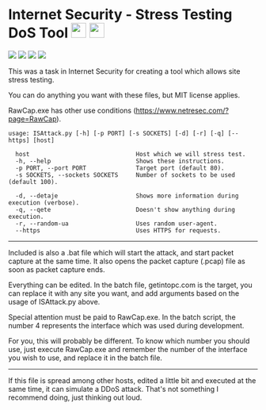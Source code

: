 # Internet Security - Stress Testing DoS Tool <a href="#"><img src="https://www.freeiconspng.com/uploads/us-flag-icon-6.png" width=30 height=30></a> <a href="https://github.com/460N1/IS_SulmimDOS/tree/Shqip"><img src="https://cdn3.iconfinder.com/data/icons/finalflags/256/Albania-Flag.png" width=30 height=30></a>

[![](https://img.shields.io/badge/author-Agon%20Hoxha-red.svg)](https://www.github.com/460N1/)
[![](https://img.shields.io/github/license/460N1/IS_SulmimDOS.svg)](https://github.com/460N1/IS_SulmimDOS/blob/master/LICENSE)
[![](https://img.shields.io/github/release-date/460N1/IS_SulmimDOS.svg)](https://github.com/460N1/IS_SulmimDOS/releases)
[![](https://img.shields.io/github/release/460N1/IS_SulmimDOS.svg)](https://github.com/460N1/IS_SulmimDOS/archive/0.93.zip)
 

This was a task in Internet Security for creating a tool which allows site stress testing.

You can do anything you want with these files, but MIT license applies.

RawCap.exe has other use conditions (https://www.netresec.com/?page=RawCap).

```
usage: ISAttack.py [-h] [-p PORT] [-s SOCKETS] [-d] [-r] [-q] [--https] [host]

  host                              Host which we will stress test.
  -h, --help                        Shows these instructions.
  -p PORT, --port PORT              Target port (default 80).
  -s SOCKETS, --sockets SOCKETS     Number of sockets to be used (default 100).
  
  -d, --detaje                      Shows more information during execution (verbose).
  -q, --qete                        Doesn't show anything during execution.
  -r, --random-ua                   Uses random user-agent.
  --https                           Uses HTTPS for requests.

```

***

Included is also a .bat file which will start the attack, and start packet capture at the same time. It also opens the packet capture (.pcap) file as soon as packet capture ends.

Everything can be edited. In the batch file, getintopc.com is the target, you can replace it with any site you want, and add arguments based on the usage of ISAttack.py above.

Special attention must be paid to RawCap.exe. In the batch script, the number 4 represents the interface which was used during development.

For you, this will probably be different. To know which number you should use, just execute RawCap.exe and remember the number of the interface you wish to use, and replace it in the batch file.

***

If this file is spread among other hosts, edited a little bit and executed at the same time, it can simulate a DDoS attack. That's not something I recommend doing, just thinking out loud.
